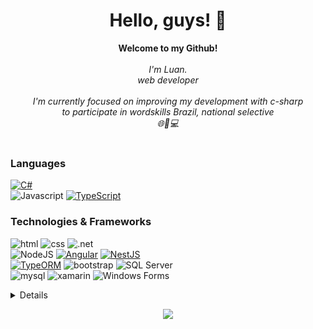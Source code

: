 <h1 align="center">Hello, guys! 👋</h1>

<p align="center">
    <b>Welcome to my Github!</b><br><br>
    <i>
        I'm Luan.<br>
        web developer<br><br>     
I'm currently focused on improving my development with c-sharp <br>
      to participate in wordskills Brazil, national selective <br>
        🌐📱💻
<br>
    </i><br>
    
   

### Languages

[![C#](https://img.shields.io/badge/C%23-black?style=for-the-badge&logo=c-sharp&logoColor=purple)](https://github.com/luan-honorio)  
![Javascript](https://img.shields.io/badge/JavaScript-black?style=for-the-badge&logo=javascript&logoColor=yelow)
[![TypeScript](https://img.shields.io/badge/TypeScript-black?style=for-the-badge&logo=typescript&logoColor=blue)](https://www.typescriptlang.org/)


### Technologies & Frameworks
![html](https://img.shields.io/badge/HTML-black?style=for-the-badge&logo=html5&logoColor=orange)
![css](https://img.shields.io/badge/CSS-black?&style=for-the-badge&logo=css3&logoColor=blue)
![.net](https://img.shields.io/badge/.NET-black?style=for-the-badge&logo=.net&logoColor=purple) <br>
![NodeJS](https://img.shields.io/badge/node-black?style=for-the-badge&logo=Node.js&logoColor=green)
[![Angular](https://img.shields.io/badge/Angular-black?style=for-the-badge&logo=angular&logoColor=red)](https://angular.io/)
[![NestJS](https://img.shields.io/badge/NestJS-black?style=for-the-badge&logo=nestjs&logoColor=red)](https://nestjs.com/) <br>
[![TypeORM](https://img.shields.io/badge/TypeORM-black?style=for-the-badge&logo=typeorm&logoColor=blue)](https://typeorm.io/)
![bootstrap](https://img.shields.io/badge/Bootstrap-black?style=for-the-badge&logo=bootstrap&logoColor=purple)
![SQL Server](https://img.shields.io/badge/SQL_Server-black?style=for-the-badge&logo=microsoft-sql-server&logoColor=red) <br>
![ mysql](https://img.shields.io/badge/MySQL-black?style=for-the-badge&logo=mysql&logoColor=red)
![xamarin](https://img.shields.io/badge/Xamarin-black?style=for-the-badge&logo=xamarin&logoColor=blue)
![Windows Forms](https://img.shields.io/badge/Windows_Forms-black?style=for-the-badge&logo=windows&logoColor=grey)



<details>
<p align="center">
  <a href="https://github.com/luan-honorio">
    <img src="http://github-profile-summary-cards.vercel.app/api/cards/profile-details?username=luan-honorio&theme=transparent" />
  </a>
  <a href="https://github.com/luan-honorio">
    <img src="https://github-readme-streak-stats.herokuapp.com/?user=luan-honorio&hide_border=true&card_width=338&theme=transparent" />
  </a>
  <a href="https://github.com/luan-honorio">
    <img src="http://github-profile-summary-cards.vercel.app/api/cards/stats?username=luan-honorio&theme=transparent" />
  </a>
</p>
</details>

<p align="center">
  <a href="https://github.com/luan-honorio">
    <img src="https://komarev.com/ghpvc/?username=luan-honorio&color=red&style=flat)" />
  </a>
</p>

